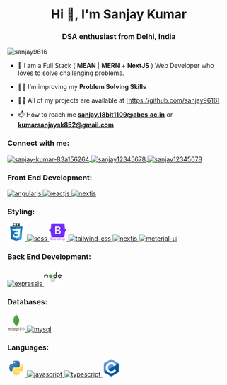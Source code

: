 <h1 align="center">Hi 👋, I'm Sanjay Kumar</h1>
<h3 align="center">DSA enthusiast from Delhi, India</h3>

<p align="left">
    <img src="https://komarev.com/ghpvc/?username=sanjay9616&label=Profile%20views&color=0e75b6&style=flat" alt="sanjay9616" />
</p>


- 🌱 I am a Full Stack ( **MEAN** | **MERN** + **NextJS** ) Web Developer who loves to solve challenging problems.

- 🏋🏻 I’m improving my **Problem Solving Skills**

- 👨‍💻 All of my projects are available at [https://github.com/sanjay9616]

- 📫 How to reach me **sanjay.18bit1109@abes.ac.in** or **kumarsanjaysk852@gmail.com**

<h3 align="left">Connect with me:</h3>

<p align="left">
    <a href="https://www.linkedin.com/in/sanjay-kumar-83a156264/" target="blank">
        <img align="center" src="https://img.shields.io/badge/LinkedIn-0077B5?style=for-the-badge&logo=linkedin&logoColor=white" alt="sanjay-kumar-83a156264" />
    </a>
    <a href="https://leetcode.com/sanjay12345678/" target="blank">
        <img align="center" src="https://img.shields.io/badge/-LeetCode-FFA116?style=for-the-badge&logo=LeetCode&logoColor=black" alt="sanjay12345678" />
    </a>
    <a href="https://www.codechef.com/users/sanjay12345678" target="blank" >
        <img align="center" src="https://img.shields.io/badge/Codechef-%23B92B27.svg?&style=for-the-badge&logo=Codechef&logoColor=white" alt="sanjay12345678" />
    </a>
</p>

<h3 align="left">Front End Development:</h3>

<p align="left">
    <a href="https://angular.io/" target="_blank" title="Angular JS">
        <img src="https://img.shields.io/badge/Angular-DD0031?style=for-the-badge&logo=angular&logoColor=white" alt="angularjs" />
    </a>
    <a href="https://reactjs.org/" target="_blank" title="React JS">
        <img src="https://img.shields.io/badge/React-20232A?style=for-the-badge&logo=react&logoColor=61DAFB" alt="reactjs" />
    </a>
    <a href="https://nextjs.org/" target="_blank" title="Next JS">
        <img src="https://img.shields.io/badge/next%20js-000000?style=for-the-badge&logo=nextdotjs&logoColor=white" alt="nextjs"/>
    </a>
</p>

<h3 align="left">Styling:</h3>

<p align="left">
    <a href="https://www.w3schools.com/css/" target="_blank" title="CSS">
        <img src="https://raw.githubusercontent.com/devicons/devicon/master/icons/css3/css3-original-wordmark.svg" alt="css" width="40" height="40"/>
    </a>
    <a href="https://docs.gitlab.com/ee/development/fe_guide/style/scss.html" target="_blank" title="SCSS">
        <img src="https://mrmlnc.gallerycdn.vsassets.io/extensions/mrmlnc/vscode-scss/0.10.0/1620496769738/Microsoft.VisualStudio.Services.Icons.Default" alt="scss" width="40" height="40"/>
    </a>
    <a href="https://getbootstrap.com/" target="_blank" title="Bootatrap">
        <img src="https://raw.githubusercontent.com/devicons/devicon/master/icons/bootstrap/bootstrap-plain-wordmark.svg" alt="bootstrap" width="40" height="40"/>
    </a>
    <a href="https://tailwindcss.com/" target="_blank" title="Tailwind CSS">
        <img src="https://upload.wikimedia.org/wikipedia/commons/thumb/d/d5/Tailwind_CSS_Logo.svg/1200px-Tailwind_CSS_Logo.svg.png" alt="tailwind-css" width="40" height="40"/>
    </a>
    <a href="https://material.angular.io/" target="_blank" title="Angular Material">
        <img src="https://uploads-ssl.webflow.com/621765eac54e9f270915cf4f/62274c4c390ba687a626b18a_download__1_.png" alt="nextjs" width="40" height="40"/>
    </a>
    <a href="https://mui.com/material-ui/" target="_blank" title="Material-UI">
        <img src="https://mui.com/static/logo.png" alt="meterial-ui" width="40" height="40"/>
    </a>
</p>

<h3 align="left">Back End Development:</h3>

<p align="left">
    <a href="https://expressjs.com/" target="_blank" title="Express JS">
        <img src="https://cdn.icon-icons.com/icons2/2699/PNG/512/expressjs_logo_icon_169185.png" alt="expressjs" width="40" height="40"/>
    </a>
    <a href="https://nodejs.org/en" target="_blank" title="Node JS">
        <img src="https://raw.githubusercontent.com/devicons/devicon/master/icons/nodejs/nodejs-original-wordmark.svg" alt="nodejs" width="40" height="40"/>
    </a>
</p>

<h3 align="left">Databases:</h3>

<p align="left">
    <a href="https://www.mongodb.com/" target="_blank" title="Mongo DB">
        <img src="https://raw.githubusercontent.com/devicons/devicon/master/icons/mongodb/mongodb-original-wordmark.svg" alt="mongodb" width="40" height="40"/>
    </a>
    <a href="https://www.mysql.com/" target="_blank" title="My SQL">
        <img src="https://1000logos.net/wp-content/uploads/2020/08/MySQL-Logo.png" alt="mysql" width="40" height="40"/>
    </a>
</p>

<h3 align="left">Languages:</h3>

<p align="left">
    <a href="https://www.python.org/" target="_blank" title="Python">
        <img src="https://raw.githubusercontent.com/devicons/devicon/master/icons/python/python-original.svg" alt="python" width="40" height="40"/>
    </a>
    <a href="https://developer.mozilla.org/en-US/docs/Web/JavaScript" target="_blank" title="JavaScript">
        <img src="https://logos-world.net/wp-content/uploads/2023/02/JavaScript-Logo.png" alt="javascript" width="40" height="40"/>
    </a>
    <a href="https://www.typescriptlang.org/docs/" target="_blank" title="TypeScript">
        <img src="https://w7.pngwing.com/pngs/74/362/png-transparent-typescript-plain-logo-icon-thumbnail.png" alt="typescript" width="40" height="40"/>
    </a>
    <a href="https://www.cprogramming.com/" target="_blank" title="C">
        <img src="https://raw.githubusercontent.com/devicons/devicon/master/icons/c/c-original.svg" alt="c" width="40" height="40"/>
    </a>
</p>